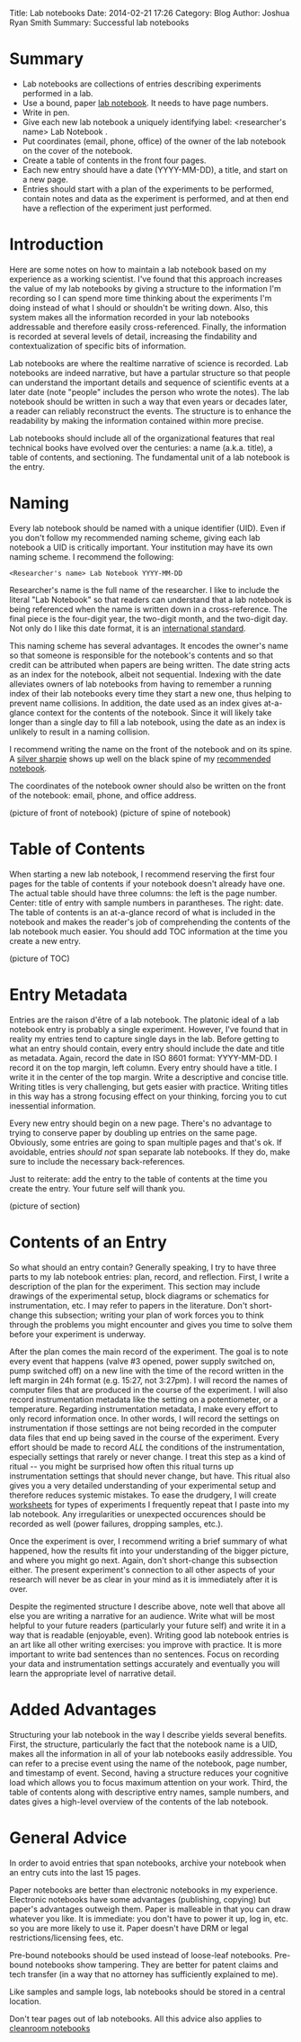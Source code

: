 Title: Lab notebooks
Date: 2014-02-21 17:26
Category: Blog
Author: Joshua Ryan Smith
Summary: Successful lab notebooks


Summary
=======
* Lab notebooks are collections of entries describing experiments performed in a lab.
* Use a bound, paper [lab notebook](http://www.amazon.com/exec/obidos/ASIN/B00007LV4B). It needs to have page numbers.
* Write in pen.
* Give each new lab notebook a uniquely identifying label: <researcher's name> Lab Notebook <YYYY-MM-DD>.
* Put coordinates (email, phone, office) of the owner of the lab notebook on the cover of the notebook.
* Create a table of contents in the front four pages.
* Each new entry should have a date (YYYY-MM-DD), a title, and start on a new page.
* Entries should start with a plan of the experiments to be performed, contain notes and data as the experiment is performed, and at then end have a reflection of the experiment just performed.

Introduction
============
Here are some notes on how to maintain a lab notebook based on my experience as a working scientist. I've found that this approach increases the value of my lab notebooks by giving a structure to the information I'm recording so I can spend more time thinking about the experiments I'm doing instead of what I should or shouldn't be writing down. Also, this system makes all the information recorded in your lab notebooks addressable and therefore easily cross-referenced. Finally, the information is recorded at several levels of detail, increasing the findability and contextualization of specific bits of information.

Lab notebooks are where the realtime narrative of science is recorded. Lab notebooks are indeed narrative, but have a partular structure so that people can understand the important details and sequence of scientific events at a later date (note "people" includes the person who wrote the notes). The lab notebook should be written in such a way that even years or decades later, a reader can reliably reconstruct the events. The structure is to enhance the readability by making the information contained within more precise.

Lab notebooks should include all of the organizational features that real technical books have evolved over the centuries: a name (a.k.a. title), a table of contents, and sectioning. The fundamental unit of a lab notebook is the entry.

Naming
======
Every lab notebook should be named with a unique identifier (UID). Even if you don't follow my recommended naming scheme, giving each lab notebook a UID is critically important. Your institution may have its own naming scheme. I recommend the following:

	<Researcher's name> Lab Notebook YYYY-MM-DD

Researcher's name is the full name of the researcher. I like to include the literal "Lab Notebook" so that readers can understand that a lab notebook is being referenced when the name is written down in a cross-reference. The final piece is the four-digit year, the two-digit month, and the two-digit day. Not only do I like this date format, it is an [international standard](http://en.wikipedia.org/wiki/ISO_8601).

This naming scheme has several advantages. It encodes the owner's name so that someone is responsible for the notebook's contents and so that credit can be attributed when papers are being written. The date string acts as an index for the notebook, albeit not sequential. Indexing with the date alleviates owners of lab notebooks from having to remember a running index of their lab notebooks every time they start a new one, thus helping to prevent name collisions. In addition, the date used as an index gives at-a-glance context for the contents of the notebook. Since it will likely take longer than a single day to fill a lab notebook, using the date as an index is unlikely to result in a naming collision.

I recommend writing the name on the front of the notebook and on its spine. A [silver sharpie](http://www.amazon.com/exec/obidos/ASIN/B00009RAX4) shows up well on the black spine of my [recommended notebook](http://www.amazon.com/exec/obidos/ASIN/B00007LV4B).

The coordinates of the notebook owner should also be written on the front of the notebook: email, phone, and office address.

(picture of front of notebook)
(picture of spine of notebook)

Table of Contents
=================
When starting a new lab notebook, I recommend reserving the first four pages for the table of contents if your notebook doesn't already have one. The actual table should have three columns: the left is the page number. Center: title of entry with sample numbers in parantheses. The right: date. The table of contents is an at-a-glance record of what is included in the notebook and makes the reader's job of comprehending the contents of the lab notebook much easier. You should add TOC information at the time you create a new entry.

(picture of TOC)

Entry Metadata
==============
Entries are the raison d'être of a lab notebook. The platonic ideal of a lab notebook entry is probably a single experiment. However, I've found that in reality my entries tend to capture single days in the lab. Before getting to what an entry should contain, every entry should include the date and title as metadata. Again, record the date in ISO 8601 format: YYYY-MM-DD. I record it on the top margin, left column. Every entry should have a title. I write it in the center of the top margin. Write a descriptive and concise title. Writing titles is very challenging, but gets easier with practice. Writing titles in this way has a strong focusing effect on your thinking, forcing you to cut inessential information.

Every new entry should begin on a new page. There's no advantage to trying to conserve paper by doubling up entries on the same page. Obviously, some entries are going to span multiple pages and that's ok. If avoidable, entries *should not* span separate lab notebooks. If they do, make sure to include the necessary back-references.

Just to reiterate: add the entry to the table of contents at the time you create the entry. Your future self will thank you.

(picture of section)

Contents of an Entry
====================
So what should an entry contain? Generally speaking, I try to have three parts to my lab notebook entries: plan, record, and reflection. First, I write a description of the plan for the experiment. This section may include drawings of the experimental setup, block diagrams or schematics for instrumentation, etc. I may refer to papers in the literature. Don't short-change this subsection; writing your plan of work forces you to think through the problems you might encounter and gives you time to solve them before your experiment is underway.

After the plan comes the main record of the experiment. The goal is to note every event that happens (valve #3 opened, power supply switched on, pump switched off) on a new line with the time of the record written in the left margin in 24h format (e.g. 15:27, not 3:27pm). I will record the names of computer files that are produced in the course of the experiment. I will also record instrumentation metadata like the setting on a potentiometer, or a temperature. Regarding instrumentation metadata, I make every effort to only record information once. In other words, I will record the settings on instrumentation if those settings are not being recorded in the computer data files that end up being saved in the course of the experiment. Every effort should be made to record *ALL* the conditions of the instrumentation, especially settings that rarely or never change. I treat this step as a kind of ritual -- you might be surprised how often this ritual turns up instrumentation settings that should never change, but have. This ritual also gives you a very detailed understanding of your experimental setup and therefore reduces systemic mistakes. To ease the drudgery, I will create [worksheets]() for types of experiments I frequently repeat that I paste into my lab notebook. Any irregularities or unexpected occurences should be recorded as well (power failures, dropping samples, etc.).

Once the experiment is over, I recommend writing a brief summary of what happened, how the results fit into your understanding of the bigger picture, and where you might go next. Again, don't short-change this subsection either. The present experiment's connection to all other aspects of your research will never be as clear in your mind as it is immediately after it is over.

Despite the regimented structure I describe above, note well that above all else you are writing a narrative for an audience. Write what will be most helpful to your future readers (particularly your future self) and write it in a way that is readable (enjoyable, even). Writing good lab notebook entries is an art like all other writing exercises: you improve with practice. It is more important to write bad sentences than no sentences. Focus on recording your data and instrumentation settings accurately and eventually you will learn the appropriate level of narrative detail.

Added Advantages
================
Structuring your lab notebook in the way I describe yields several benefits. First, the structure, particularly the fact that the notebook name is a UID, makes all the information in all of your lab notebooks easily addressible. You can refer to a precise event using the name of the notebook, page number, and timestamp of event. Second, having a structure reduces your cognitive load which allows you to focus maximum attention on your work. Third, the table of contents along with descriptive entry names, sample numbers, and dates gives a high-level overview of the contents of the lab notebook.

General Advice
==============
In order to avoid entries that span notebooks, archive your notebook when an entry cuts into the last 15 pages.

Paper notebooks are better than electronic notebooks in my experience. Electronic notebooks have some advantages (publishing, copying) but paper's advantages outweigh them. Paper is malleable in that you can draw whatever you like. It is immediate: you don't have to power it up, log in, etc. so you are more likely to use it. Paper doesn't have DRM or legal restrictions/licensing fees, etc.

Pre-bound notebooks should be used instead of loose-leaf notebooks. Pre-bound notebooks show tampering. They are better for patent claims and tech transfer (in a way that no attorney has sufficiently explained to me).

Like samples and sample logs, lab notebooks should be stored in a central location.

Don't tear pages out of lab notebooks. All this advice also applies to [cleanroom notebooks](http://www.amazon.com/exec/obidos/ASIN/B0054RIENY)
